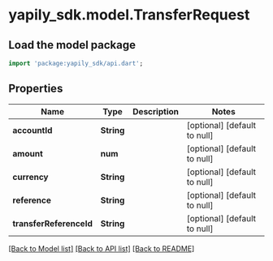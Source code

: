 # yapily_sdk.model.TransferRequest

## Load the model package
```dart
import 'package:yapily_sdk/api.dart';
```

## Properties
Name | Type | Description | Notes
------------ | ------------- | ------------- | -------------
**accountId** | **String** |  | [optional] [default to null]
**amount** | **num** |  | [optional] [default to null]
**currency** | **String** |  | [optional] [default to null]
**reference** | **String** |  | [optional] [default to null]
**transferReferenceId** | **String** |  | [optional] [default to null]

[[Back to Model list]](../README.md#documentation-for-models) [[Back to API list]](../README.md#documentation-for-api-endpoints) [[Back to README]](../README.md)


